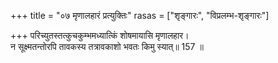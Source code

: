 +++
title = "०७ मृणालहारं प्रत्युक्तिः"
rasas = ["शृङ्गारः", "विप्रलम्भ-शृङ्गारः"]

+++
परिच्युतस्तत्कुचकुम्भमध्यात्किं शोषमायासि मृणालहार।  
न सूक्ष्मतन्तोरपि तावकस्य तत्रावकाशो भवतः किमु स्यात्॥ 157 ॥  